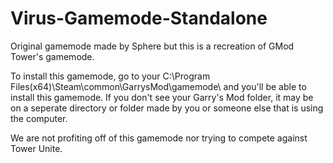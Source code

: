 # Virus-Gamemode-Standalone
Original gamemode made by Sphere but this is a recreation of GMod Tower's gamemode.

To install this gamemode, go to your C:\Program Files(x64)\Steam\common\GarrysMod\gamemode\ and you'll be able to install this gamemode. If you don't see your Garry's Mod folder, it may be on a seperate directory or folder made by you or someone else that is using the computer.

We are not profiting off of this gamemode nor trying to compete against Tower Unite. 
